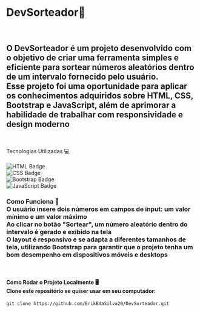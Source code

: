 <H1>DevSorteador🎲</H1><br>
<H2>O DevSorteador é um projeto desenvolvido com o objetivo de criar uma ferramenta simples e eficiente para sortear números aleatórios dentro de um intervalo fornecido pelo usuário.<br> Esse projeto foi uma oportunidade para aplicar os conhecimentos adquiridos sobre HTML, CSS, Bootstrap e JavaScript, além de aprimorar a habilidade de trabalhar com responsividade e design moderno</H2><br>

Tecnologias Utilizadas 💻<br>
<br>
![HTML Badge](https://img.shields.io/badge/HTML5-E34F26?style=for-the-badge&logo=html5&logoColor=white)<br>
![CSS Badge](https://img.shields.io/badge/CSS3-1572B6?style=for-the-badge&logo=css3&logoColor=white)<br>
![Bootstrap Badge](https://img.shields.io/badge/Bootstrap-7952B3?style=for-the-badge&logo=bootstrap&logoColor=white)<br>
![JavaScript Badge](https://img.shields.io/badge/JavaScript-F7DF1E?style=for-the-badge&logo=javascript&logoColor=black)<br>

<H3>Como Funciona 🤔<br>
O usuário insere dois números em campos de input: um valor mínimo e um valor máximo<br>
Ao clicar no botão "Sortear", um número aleatório dentro do intervalo é gerado e exibido na tela<br>
O layout é responsivo e se adapta a diferentes tamanhos de tela, utilizando Bootstrap para garantir que o projeto tenha um bom desempenho em dispositivos móveis e desktops</H3><br>
<h4>Como Rodar o Projeto Localmente 🖥️<br>
Clone este repositório se quiser usar em seu computador:</h4>




```git clone https://github.com/ErikBdaSilva20/DevSorteador.git```
